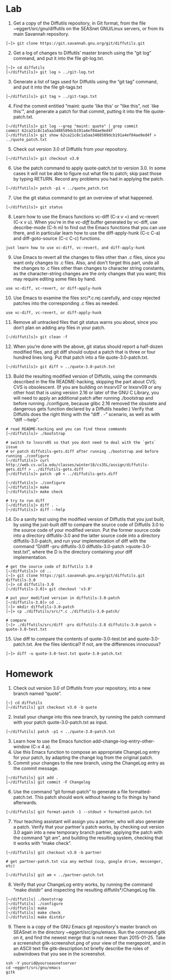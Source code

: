 # Lab
1. Get a copy of the Diffutils repository, in Git format, from the file ~eggert/src/gnu/diffutils on the SEASnet GNU/Linux servers, or from its main Savannah repository.
```
[~]> git clone https://git.savannah.gnu.org/git/diffutils.git
```
2. Get a log of changes to Diffutils’ master branch using the “git log” command, and put it into the file git-log.txt.
```
[~]> cd diffutils
[~/diffutils]> git log > ../git-log.txt
```
3. Generate a list of tags used for Diffutils using the “git tag” command, and put it into the file git-tags.txt
```
[~/diffutils]> git tag > ../git-tags.txt
```
4. Find the commit entitled “maint: quote 'like this' or "like this", not `like this'”, and generate a patch for that commit, putting it into the file quote-patch.txt.
```
[~/diffutils]> git log --grep "maint: quote" | grep commit
commit 62ca21c8c1a5aa3488589dcb191a4ef04ae9ed4f
[~/diffutils]> git show 62ca21c8c1a5aa3488589dcb191a4ef04ae9ed4f > ../quote_patch.txt
```
5. Check out version 3.0 of Diffutils from your repository.
```
[~/diffutils]> git checkout v3.0
```
6. Use the patch command to apply quote-patch.txt to version 3.0. In some cases it will not be able to figure out what file to patch; skip past those by typing RETURN. Record any problems you had in applying the patch.
```
[~/diffutils]> patch -p1 < ../quote_patch.txt
```
7. Use the git status command to get an overview of what happened.
```
[~/diffutils]> git status
```
8. Learn how to use the Emacs functions vc-diff (C-x v =) and vc-revert (C-x v u). When you're in the *vc-diff* buffer generated by vc-diff, use describe-mode (C-h m) to find out the Emacs functions that you can use there, and in particular learn how to use the diff-apply-hunk (C-c C-a) and diff-goto-source (C-c C-c) functions.
```
just learn how to use vc-diff, vc-revert, and diff-apply-hunk
```
9. Use Emacs to revert all the changes to files other than .c files, since you want only changes to .c files. Also, and don't forget this part, undo all the changes to .c files other than changes to character string constants, as the character-string changes are the only changes that you want; this may require editing some files by hand.
```
use vc-diff, vc-revert, or diff-apply-hunk
```
10. Use Emacs to examine the files src/*.c.rej carefully, and copy rejected patches into the corresponding .c files as needed.
```
use vc-diff, vc-revert, or diff-apply-hunk
```
11. Remove all untracked files that git status warns you about, since you don’t plan on adding any files in your patch.
```
[~/diffutils]> git clean -f 
```
12. When you’re done with the above, git status should report a half-dozen modified files, and git diff should output a patch that is three or four hundred lines long. Put that patch into a file quote-3.0-patch.txt.
```
[~/diffutils]> git diff > ../quote-3.0-patch.txt
```
13. Build the resulting modified version of Diffutils, using the commands described in the file README-hacking, 
skipping the part about CVS; CVS is obsolescent. (If you are building on lnxsrv07 or lnxsrv09 or any other host 
that is using version 2.16 or later of the GNU C Library, you will need to apply an additional patch 
after running ./bootstrap and before running ./configure, because glibc 2.16 removed the obsolete and 
dangerous gets function declared by a Diffutils header.) Verify that Diffutils does the right thing with 
the “diff . -” scenario, as well as with “diff --help”.
```
# read README-hacking and you can find these commands
[~/diffutils]> ./bootstrap

# switch to lnxsrv05 so that you dont need to deal with the `gets` issue
# or patch diffutils-gets.diff after running ./bootstrap and before running ./configure
[~/diffutils]> curl http://web.cs.ucla.edu/classes/winter18/cs35L/assign/diffutils-gets.diff > ../diffutils-gets.diff
[~/diffutils]> patch -p0 < ../diffutils-gets.diff

[~/diffutils]> ./configure
[~/diffutils]> make
[~/diffutils]> make check

# try to run diff
[~/diffutils]> diff . -
[~/diffutils]> diff --help
```
14. Do a sanity test using the modified version of Diffutils that you just built, 
by using the just-built diff to compare the source code of Diffutils 3.0 to the source code of your modified version. 
Put the former source code into a directory diffutils-3.0 and the latter source code into a directory diffutils-3.0-patch, 
and run your implementation of diff with the command “D/diff -pru diffutils-3.0 diffutils-3.0-patch >quote-3.0-test.txt”, 
where the D is the directory containing your diff implementation.
```
# get the source code of Diffutils 3.0
[~/diffutils]> cd ..
[~]> git clone https://git.savannah.gnu.org/git/diffutils.git diffutils-3.0
[~]> cd diffutils-3.0
[~/diffutils-3.0]> git checkout 'v3.0'

# put your modified version in diffutils-3.0-patch
[~/diffutils-3.0]> cd ..
[~]> mkdir diffutils-3.0-patch
[~]> cp ./diffutils/src/*.c ./diffutils-3.0-patch/

# compare
[~]> ./diffutils/src/diff -pru diffutils-3.0 diffutils-3.0-patch > quote-3.0-test.txt
```
15. Use diff to compare the contents of quote-3.0-test.txt and quote-3.0-patch.txt. Are the files identical? If not, are the differences innocuous?
```
[~]> diff -u quote-3.0-test.txt quote-3.0-patch.txt
```

# Homework
1. Check out version 3.0 of Diffutils from your repository, into a new branch named “quote”.
```
[~] cd diffutils
[~/diffutils] git checkout v3.0 -b quote
```
2. Install your change into this new branch, by running the patch command with your patch quote-3.0-patch.txt as input.
```
[~/diffutils] patch -p1 < ../quote-3.0-patch.txt
```
3. Learn how to use the Emacs function add-change-log-entry-other-window (C-x 4 a).
4. Use this Emacs function to compose an appropriate ChangeLog entry for your patch, by adapting the change log from the original patch.
5. Commit your changes to the new branch, using the ChangeLog entry as the commit message.
```
[~/diffutils] git add .
[~/diffutils] git commit -F Changelog
```
6. Use the command “git format-patch” to generate a file formatted-patch.txt. This patch should work without having to fix things by hand afterwards.
```
[~/diffutils] git format-patch -1 --stdout > formatted-patch.txt
```
7. Your teaching assistant will assign you a partner, who will also generate a patch. Verify that your partner's patch works, by checking out version 3.0 again into a new temporary branch partner, applying the patch with the command “git am”, and building the resulting system, checking that it works with “make check”.
```
[~/diffutils] git checkout v3.0 -b partner

# get partner-patch.txt via any method (scp, google drive, messenger, etc)

[~/diffutils] git am < ../partner-patch.txt
```
8. Verify that your ChangeLog entry works, by running the command “make distdir” and inspecting the resulting diffutils*/ChangeLog file.
```
[~/diffutils] ./bootstrap
[~/diffutils] ./configure
[~/diffutils] make
[~/diffutils] make check
[~/diffutils] make distdir
```
9. There is a copy of the GNU Emacs git repository's master branch on SEASnet in the directory ~eggert/src/gnu/emacs. Run the command gitk on it, and find the newest merge that is not newer than 2015-01-25. Take a screenshot gitk-screenshot.png of your view of the mergepoint, and in an ASCII text file gitk-description.txt briefly describe the roles of subwindows that you see in the screenshot.
```
ssh -Y yourid@yourseasnetserver
cd ~eggert/src/gnu/emacs
gitk
```
